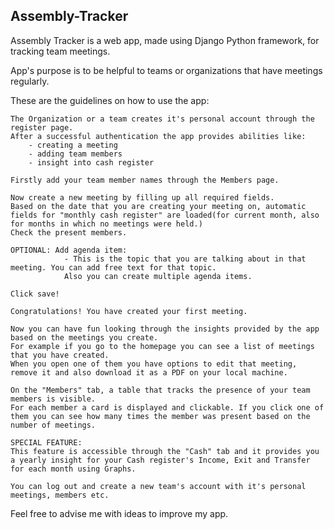 ## Assembly-Tracker

Assembly Tracker is a web app, made using Django Python framework, for tracking team meetings.

App's purpose is to be helpful to teams or organizations that have meetings regularly.

These are the guidelines on how to use the app:

	The Organization or a team creates it's personal account through the register page.
	After a successful authentication the app provides abilities like:
		- creating a meeting
		- adding team members
		- insight into cash register

	Firstly add your team member names through the Members page.
		
	Now create a new meeting by filling up all required fields.
	Based on the date that you are creating your meeting on, automatic fields for "monthly cash register" are loaded(for current month, also for months in which no meetings were held.)
	Check the present members.

	OPTIONAL: Add agenda item:
				- This is the topic that you are talking about in that meeting. You can add free text for that topic.
				Also you can create multiple agenda items.

	Click save!

	Congratulations! You have created your first meeting.

	Now you can have fun looking through the insights provided by the app based on the meetings you create.
	For example if you go to the homepage you can see a list of meetings that you have created.
	When you open one of them you have options to edit that meeting, remove it and also download it as a PDF on your local machine.

	On the "Members" tab, a table that tracks the presence of your team members is visible.
	For each member a card is displayed and clickable. If you click one of them you can see how many times the member was present based on the number of meetings.

	SPECIAL FEATURE:
	This feature is accessible through the "Cash" tab and it provides you a yearly insight for your Cash register's Income, Exit and Transfer for each month using Graphs.

	You can log out and create a new team's account with it's personal meetings, members etc.

Feel free to advise me with ideas to improve my app.

